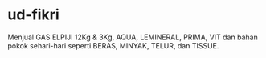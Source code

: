 # ud-fikri
Menjual GAS ELPIJI 12Kg &amp; 3Kg, AQUA, LEMINERAL, PRIMA, VIT dan bahan pokok sehari-hari seperti BERAS, MINYAK, TELUR, dan TISSUE. 
